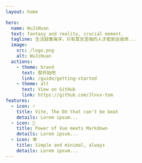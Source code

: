```yaml
---
layout: home

hero:
  name: WuJiHuan
  text: fantasy and reality, crucial moment.
  tagline: 生活就像海洋，只有意志坚强的人才能到达彼岸...
  image:
    src: /logo.png
    alt: WuJiHuan
  actions:
    - theme: brand
      text: 那开始吧
      link: /guide/getting-started
    - theme: alt
      text: View on GitHub
      link: https://github.com/Jlnvv-tom
features:
  - icon: ⚡️
    title: Vite, The DX that can't be beat
    details: Lorem ipsum...
  - icon: 🖖
    title: Power of Vue meets Markdown
    details: Lorem ipsum...
  - icon: 🛠️
    title: Simple and minimal, always
    details: Lorem ipsum...
---
```

